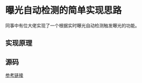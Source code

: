 # 曝光自动检测的简单实现思路

同事中有位大佬实现了一个根据实时曝光自动检测触发曝光的功能。

## 实现原理

## 源码

[参考链接](https://www.zhihu.com/search?type=content&q=%E6%9B%9D%E5%85%89%E8%87%AA%E5%8A%A8%E6%A3%80%E6%B5%8B)